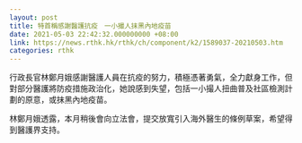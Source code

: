 ```yaml
---
layout: post
title: 特首稱感謝醫護抗疫　一小撮人抹黑內地疫苗
date: 2021-05-03 22:42:32.000000000 +08:00
link: https://news.rthk.hk/rthk/ch/component/k2/1589037-20210503.htm
categories: rthk
---
```


行政長官林鄭月娥感謝醫護人員在抗疫的努力，積極憑著勇氣，全力獻身工作，但對部分醫護將防疫措施政治化，她說感到失望，包括一小撮人扭曲普及社區檢測計劃的原意，或抹黑內地疫苗。

林鄭月娥透露，本月稍後會向立法會，提交放寬引入海外醫生的條例草案，希望得到醫護界支持。
